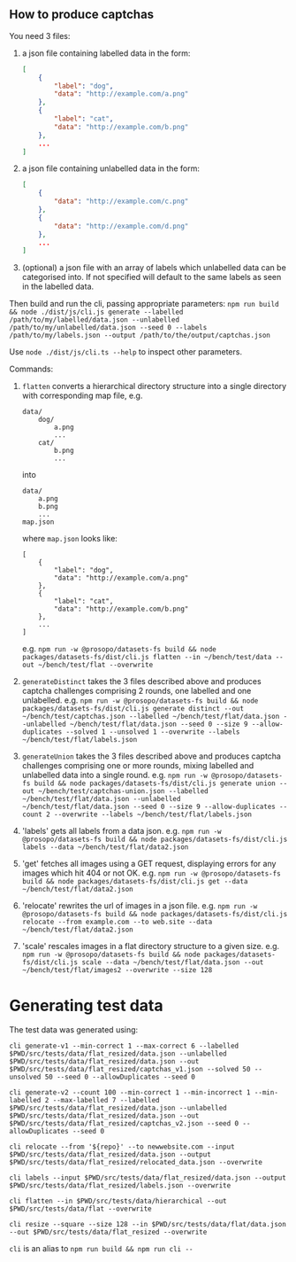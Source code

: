 ## How to produce captchas

You need 3 files:

1. a json file containing labelled data in the form:

    ```json
    [
        {
            "label": "dog",
            "data": "http://example.com/a.png"
        },
        {
            "label": "cat",
            "data": "http://example.com/b.png"
        },
        ...
    ]
    ```

1. a json file containing unlabelled data in the form:

    ```json
    [
        {
            "data": "http://example.com/c.png"
        },
        {
            "data": "http://example.com/d.png"
        },
        ...
    ]
    ```

1. (optional) a json file with an array of labels which unlabelled data can be categorised into. If not specified will default to the same labels as seen in the labelled data.

Then build and run the cli, passing appropriate parameters:
`npm run build && node ./dist/js/cli.js generate --labelled /path/to/my/labelled/data.json --unlabelled /path/to/my/unlabelled/data.json --seed 0 --labels /path/to/my/labels.json --output /path/to/the/output/captchas.json`

Use `node ./dist/js/cli.ts --help` to inspect other parameters.

Commands:

1. `flatten` converts a hierarchical directory structure into a single directory with corresponding map file, e.g.

    ```
    data/
        dog/
            a.png
            ...
        cat/
            b.png
            ...
    ```

    into

    ```
    data/
        a.png
        b.png
        ...
    map.json
    ```

    where `map.json` looks like:

    ```
    [
        {
            "label": "dog",
            "data": "http://example.com/a.png"
        },
        {
            "label": "cat",
            "data": "http://example.com/b.png"
        },
        ...
    ]
    ```

    e.g. `npm run -w @prosopo/datasets-fs build && node packages/datasets-fs/dist/cli.js flatten --in ~/bench/test/data --out ~/bench/test/flat --overwrite`
1. `generateDistinct` takes the 3 files described above and produces captcha challenges comprising 2 rounds, one labelled and one unlabelled.
   e.g. `npm run -w @prosopo/datasets-fs build && node packages/datasets-fs/dist/cli.js generate distinct --out ~/bench/test/captchas.json --labelled ~/bench/test/flat/data.json --unlabelled ~/bench/test/flat/data.json --seed 0 --size 9 --allow-duplicates --solved 1 --unsolved 1 --overwrite --labels ~/bench/test/flat/labels.json`
1. `generateUnion` takes the 3 files described above and produces captcha challenges comprising one or more rounds, mixing labelled and unlabelled data into a single round.
   e.g. `npm run -w @prosopo/datasets-fs build && node packages/datasets-fs/dist/cli.js generate union --out ~/bench/test/captchas-union.json --labelled ~/bench/test/flat/data.json --unlabelled ~/bench/test/flat/data.json --seed 0 --size 9 --allow-duplicates --count 2 --overwrite --labels ~/bench/test/flat/labels.json`
1. 'labels' gets all labels from a data json.
   e.g. `npm run -w @prosopo/datasets-fs build && node packages/datasets-fs/dist/cli.js labels --data ~/bench/test/flat/data2.json`
1. 'get' fetches all images using a GET request, displaying errors for any images which hit 404 or not OK.
   e.g. `npm run -w @prosopo/datasets-fs build && node packages/datasets-fs/dist/cli.js get --data ~/bench/test/flat/data2.json`
1. 'relocate' rewrites the url of images in a json file.
   e.g. `npm run -w @prosopo/datasets-fs build && node packages/datasets-fs/dist/cli.js relocate --from example.com --to web.site --data ~/bench/test/flat/data2.json`
1. 'scale' rescales images in a flat directory structure to a given size.
   e.g. `npm run -w @prosopo/datasets-fs build && node packages/datasets-fs/dist/cli.js scale --data ~/bench/test/flat/data.json --out ~/bench/test/flat/images2 --overwrite --size 128`

# Generating test data

The test data was generated using:

```
cli generate-v1 --min-correct 1 --max-correct 6 --labelled $PWD/src/tests/data/flat_resized/data.json --unlabelled $PWD/src/tests/data/flat_resized/data.json --out $PWD/src/tests/data/flat_resized/captchas_v1.json --solved 50 --unsolved 50 --seed 0 --allowDuplicates --seed 0

cli generate-v2 --count 100 --min-correct 1 --min-incorrect 1 --min-labelled 2 --max-labelled 7 --labelled $PWD/src/tests/data/flat_resized/data.json --unlabelled $PWD/src/tests/data/flat_resized/data.json --out $PWD/src/tests/data/flat_resized/captchas_v2.json --seed 0 --allowDuplicates --seed 0

cli relocate --from '${repo}' --to newwebsite.com --input $PWD/src/tests/data/flat_resized/data.json --output $PWD/src/tests/data/flat_resized/relocated_data.json --overwrite

cli labels --input $PWD/src/tests/data/flat_resized/data.json --output $PWD/src/tests/data/flat_resized/labels.json --overwrite

cli flatten --in $PWD/src/tests/data/hierarchical --out $PWD/src/tests/data/flat --overwrite

cli resize --square --size 128 --in $PWD/src/tests/data/flat/data.json --out $PWD/src/tests/data/flat_resized --overwrite
```

`cli` is an alias to `npm run build && npm run cli --`
